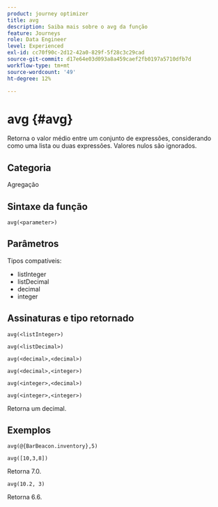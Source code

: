 ```yaml
---
product: journey optimizer
title: avg
description: Saiba mais sobre o avg da função
feature: Journeys
role: Data Engineer
level: Experienced
exl-id: cc70f90c-2d12-42a0-829f-5f28c3c29cad
source-git-commit: d17e64e03d093a8a459caef2fb0197a5710dfb7d
workflow-type: tm+mt
source-wordcount: '49'
ht-degree: 12%

---
```


# avg {#avg}

Retorna o valor médio entre um conjunto de expressões, considerando como uma lista ou duas expressões. Valores nulos são ignorados.


## Categoria

Agregação

## Sintaxe da função

`avg(<parameter>)`

## Parâmetros

Tipos compatíveis:

* listInteger
* listDecimal
* decimal
* integer

## Assinaturas e tipo retornado

`avg(<listInteger>)`

`avg(<listDecimal>)`

`avg(<decimal>,<decimal>)`

`avg(<decimal>,<integer>)`

`avg(<integer>,<decimal>)`

`avg(<integer>,<integer>)`

Retorna um decimal.

## Exemplos

`avg(@{BarBeacon.inventory},5)`

`avg([10,3,8])`

Retorna 7.0.

`avg(10.2, 3)`

Retorna 6.6.
